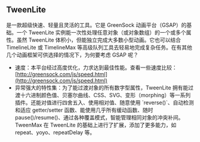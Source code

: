 ## TweenLite

是一款超级快速、轻量且灵活的工具。它是 GreenSock 动画平台（GSAP）的基础。一个 TweenLite 实例能一次性处理任意对象（或对象数组）的一个或多个属性。虽然 TweenLite 体积小，但能独立完成大多数小型动画。它也可以结合 TimelineLite 或 TimelineMax 等高级队列工具去轻易地完成复杂任务。在有其他几个动画框架可供选择的情况下，为何要考虑 GSAP 呢？

* 速度：本平台经过高度优化，力求达到最佳性能。查看一些速度比较：[http://greensock.com/js/speed.html](http://greensock.com/js/speed.html)
* 异常强大的特性集：为了能过渡对象的所有数字型属性，TweenLite 拥有能过渡十六进制颜色值、贝塞尔曲线、CSS、SVG、变形（morphing）等一系列插件。还能对值进行四舍五入、使用相对值、随意使用 \`reverse\(\)\`、自动检测和适应 getter/setter 函数、能使用几乎所有缓动函数、随时 pause\(\)/resume\(\)、通过各种覆盖模式，智能管理相同对象的冲突补间。TweenMax 在 TweenLite 的基础上进行了扩展，添加了更多能力，如 repeat、yoyo、repeatDelay 等。



